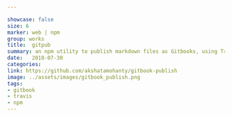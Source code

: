 ```yaml
---

showcase: false
size: 6
marker: web | npm
group: works
title:  gitpub
summary: an npm utility to publish markdown files as Gitbooks, using Travis.CI
date:   2018-07-30
categories:
link: https://github.com/akshatamohanty/gitbook-publish
image: ../assets/images/gitbook_publish.png
tags:
- gitbook
- travis
- npm
---
```

